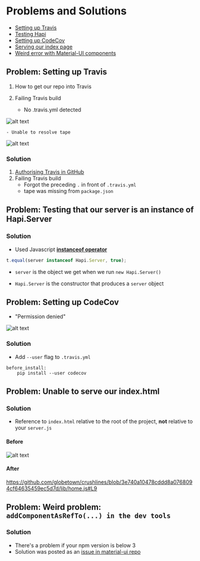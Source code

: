 # Problems and Solutions

* [Setting up Travis](#travis)
* [Testing Hapi](#hapi)
* [Setting up CodeCov](#codecov)
* [Serving our index page](#index)
* [Weird error with Material-UI components](#material-ui)

## <a name="travis"><a> Problem: **Setting up Travis**
1. How to get our repo into Travis

2. Failing Travis build
    - No .travis.yml detected

![alt text](https://files.gitter.im/heron2014/Y56k/travis_error.png)

    - Unable to resolve tape

![alt text](https://files.gitter.im/heron2014/rsoG/tape_travis_issue.png)

### Solution
1. [Authorising Travis in GitHub](https://github.com/globetown/crushlines/issues/5#issuecomment-172203106)
2. Failing Travis build
    - Forgot the preceding `.` in front of `.travis.yml`
    - tape was missing from `package.json`

## <a name="hapi"></a> Problem: **Testing that our server is an instance of Hapi.Server**
### Solution
* Used Javascript [__instanceof operator__](https://developer.mozilla.org/en-US/docs/Web/JavaScript/Reference/Operators/instanceof)

```js
t.equal(server instanceof Hapi.Server, true);
```
* `server` is the object we get when we run `new Hapi.Server()`

* `Hapi.Server` is the constructor that produces a `server` object

## <a name="codecov"></a> Problem: **Setting up CodeCov**
* "Permission denied"

![alt text](https://files.gitter.im/heron2014/IQWi/coverage_travis.png)

### Solution
* Add `--user` flag to `.travis.yml`
```
before_install:
    pip install --user codecov
```

## <a name="index"><a> Problem: **Unable to serve our index.html**

### Solution
* Reference to `index.html` relative to the root of the project, **not** relative to your `server.js`

#### Before
![alt text](https://files.gitter.im/heron2014/cdLu/error-path.png)

#### After
https://github.com/globetown/crushlines/blob/3e740a10478cddd8a0768094cf64635459ec5d7d/lib/home.js#L9


## <a name="material-ui"><a> Problem: **Weird problem: `addComponentAsRefTo(...) in the dev tools`**

### Solution
* There's a problem if your npm version is below 3
* Solution was posted as an [issue in material-ui repo](https://github.com/callemall/material-ui#3001)
